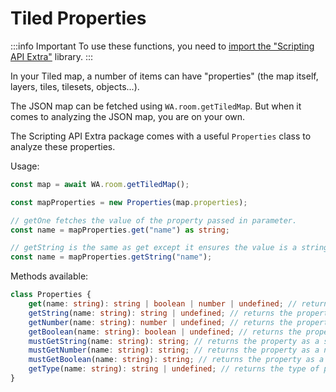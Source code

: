 # Tiled Properties

:::info Important
To use these functions, you need to [import the "Scripting API Extra"](index.md#importing-the-utility-functions) library.
:::

In your Tiled map, a number of items can have "properties" (the map itself, layers, tiles, tilesets, objects...).

The JSON map can be fetched using `WA.room.getTiledMap`. But when it comes to analyzing the JSON map, you are on your own.

The Scripting API Extra package comes with a useful `Properties` class to analyze these properties.

Usage:

```typescript
const map = await WA.room.getTiledMap();

const mapProperties = new Properties(map.properties);

// getOne fetches the value of the property passed in parameter.
const name = mapProperties.get("name") as string;

// getString is the same as get except it ensures the value is a string (and throws an exception if it is not)
const name = mapProperties.getString("name");
```

Methods available:

```typescript
class Properties {
    get(name: string): string | boolean | number | undefined; // returns the property
    getString(name: string): string | undefined; // returns the property (and checks it is a string)
    getNumber(name: string): number | undefined; // returns the property (and checks it is a number)
    getBoolean(name: string): boolean | undefined; // returns the property (and checks it is a boolean)
    mustGetString(name: string): string; // returns the property as a string (throws an Error if not found)
    mustGetNumber(name: string): string; // returns the property as a number (throws an Error if not found)
    mustGetBoolean(name: string): string; // returns the property as a boolean (throws an Error if not found)
    getType(name: string): string | undefined; // returns the type of property (as defined in the map)
}
```
